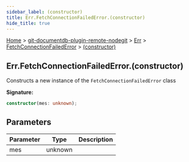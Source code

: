 ```yaml
---
sidebar_label: (constructor)
title: Err.FetchConnectionFailedError.(constructor)
hide_title: true
---
```


[Home](./index.md) &gt; [git-documentdb-plugin-remote-nodegit](./git-documentdb-plugin-remote-nodegit.md) &gt; [Err](./git-documentdb-plugin-remote-nodegit.err.md) &gt; [FetchConnectionFailedError](./git-documentdb-plugin-remote-nodegit.err.fetchconnectionfailederror.md) &gt; [(constructor)](./git-documentdb-plugin-remote-nodegit.err.fetchconnectionfailederror._constructor_.md)

## Err.FetchConnectionFailedError.(constructor)

Constructs a new instance of the `FetchConnectionFailedError` class

<b>Signature:</b>

```typescript
constructor(mes: unknown);
```

## Parameters

|  Parameter | Type | Description |
|  --- | --- | --- |
|  mes | unknown |  |

